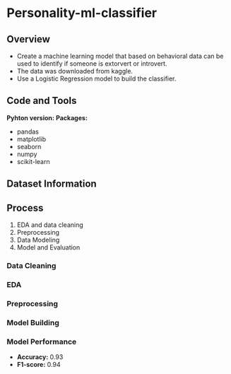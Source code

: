 # Personality-ml-classifier
## Overview
* Create a machine learning model that based on behavioral data can be used to identify if someone is extorvert or introvert.
* The data was downloaded from kaggle.
* Use a Logistic Regression model to build the classifier.

## Code and Tools
**Pyhton version:**
**Packages:**
- pandas
- matplotlib
- seaborn
- numpy
- scikit-learn

## Dataset Information


## **Process**
1. EDA and data cleaning
2. Preprocessing
3. Data Modeling
4. Model and Evaluation

### Data Cleaning 

### EDA

### Preprocessing

### Model Building 

### Model Performance

+ **Accuracy:** 0.93
+ **F1-score:** 0.94
